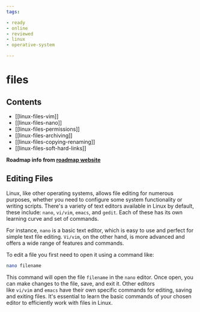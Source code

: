 ```yaml
---
tags:

- ready
- online
- reviewed
- linux
- operative-system

---
```

# files

## Contents

- [[linux-files-vim]]
- [[linux-files-nano]]
- [[linux-files-permissions]]
- [[linux-files-archiving]]
- [[linux-files-copying-renaming]]
- [[linux-files-soft-hard-links]]

__Roadmap info from [roadmap website](https://roadmap.sh/linux/files)__

## Editing Files

Linux, like other operating systems, allows file editing for numerous purposes, whether you need to configure some system functionality or writing scripts. There's a variety of text editors available in Linux by default, these include: `nano`, `vi/vim`, `emacs`, and `gedit`. Each of these has its own learning curve and set of commands.

For instance, `nano` is a basic text editor, which is easy to use and perfect for simple text file editing. `Vi/vim`, on the other hand, is more advanced and offers a wide range of features and commands.

To edit a file you first need to open it using a command like:

```bash
nano filename
```

This command will open the file `filename` in the `nano` editor. Once open, you can make changes to the file, save, and exit it. Other editors like `vi/vim` and `emacs` have their own specific commands for editing, saving and exiting files. It's essential to learn the basic commands of your chosen editor to efficiently work with files in Linux.

